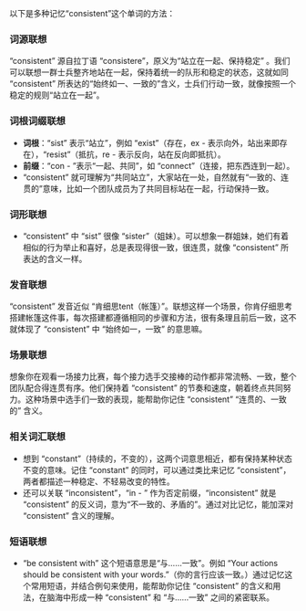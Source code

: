 以下是多种记忆“consistent”这个单词的方法：

### 词源联想
“consistent” 源自拉丁语 “consistere”，原义为“站立在一起、保持稳定” 。我们可以联想一群士兵整齐地站在一起，保持着统一的队形和稳定的状态，这就如同 “consistent” 所表达的“始终如一、一致的”含义，士兵们行动一致，就像按照一个稳定的规则“站立在一起”。

### 词根词缀联想
 - **词根**：“sist” 表示“站立”，例如 “exist”（存在，ex - 表示向外，站出来即存在），“resist”（抵抗，re - 表示反向，站在反向即抵抗）。
 - **前缀**：“con - ”表示“一起、共同”，如 “connect”（连接，把东西连到一起）。
 - “consistent” 就可理解为“共同站立”，大家站在一处，自然就有“一致的、连贯的”意味，比如一个团队成员为了共同目标站在一起，行动保持一致。

### 词形联想
 - “consistent” 中 “sist” 很像 “sister”（姐妹）。可以想象一群姐妹，她们有着相似的行为举止和喜好，总是表现得很一致，很连贯，就像 “consistent” 所表达的含义一样。

### 发音联想
“consistent” 发音近似 “肯细思tent（帐篷）”。联想这样一个场景，你肯仔细思考搭建帐篷这件事，每次搭建都遵循相同的步骤和方法，很有条理且前后一致，这不就体现了 “consistent” 中 “始终如一，一致” 的意思嘛。

### 场景联想
想象你在观看一场接力比赛，每个接力选手交接棒的动作都非常流畅、一致，整个团队配合得连贯有序。他们保持着 “consistent” 的节奏和速度，朝着终点共同努力。这种场景中选手们一致的表现，能帮助你记住 “consistent” “连贯的、一致的” 含义。

### 相关词汇联想
 - 想到 “constant”（持续的，不变的），这两个词意思相近，都有保持某种状态不变的意味。记住 “constant” 的同时，可以通过类比来记忆 “consistent”，两者都描述一种稳定、不轻易改变的特性。
 - 还可以关联 “inconsistent”，“in - ” 作为否定前缀，“inconsistent” 就是 “consistent” 的反义词，意为“不一致的、矛盾的”。通过对比记忆，能加深对 “consistent” 含义的理解。

### 短语联想
 - “be consistent with” 这个短语意思是“与……一致”。例如 “Your actions should be consistent with your words.”（你的言行应该一致。）通过记忆这个常用短语，并结合例句来使用，能帮助你记住 “consistent” 的含义和用法，在脑海中形成一种 “consistent” 和 “与……一致” 之间的紧密联系。 